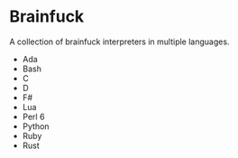 # Brainfuck


A collection of brainfuck interpreters in multiple languages. 

* Ada
* Bash
* C
* D
* F#
* Lua
* Perl 6
* Python
* Ruby
* Rust
